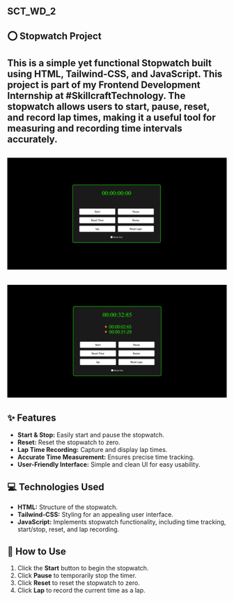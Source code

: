 ## SCT_WD_2

## ⭕ Stopwatch Project

This is a simple yet functional Stopwatch built using HTML, Tailwind-CSS, and JavaScript. This project is part of my Frontend Development Internship at #SkillcraftTechnology. The stopwatch allows users to start, pause, reset, and record lap times, making it a useful tool for measuring and recording time intervals accurately.
- 
![img1](./logo/img%201.png)
- 
![img1](./logo/img%202.png)
- 
## ✨ Features

*   **Start & Stop:** Easily start and pause the stopwatch.
*   **Reset:** Reset the stopwatch to zero.
*   **Lap Time Recording:** Capture and display lap times.
*   **Accurate Time Measurement:** Ensures precise time tracking.
*   **User-Friendly Interface:** Simple and clean UI for easy usability.

## 💻 Technologies Used

*   **HTML:** Structure of the stopwatch.
*   **Tailwind-CSS:** Styling for an appealing user interface.
*   **JavaScript:** Implements stopwatch functionality, including time tracking, start/stop, reset, and lap recording.

## 📃 How to Use

1.  Click the **Start** button to begin the stopwatch.
2.  Click **Pause** to temporarily stop the timer.
3.  Click **Reset** to reset the stopwatch to zero.
4.  Click **Lap** to record the current time as a lap.

